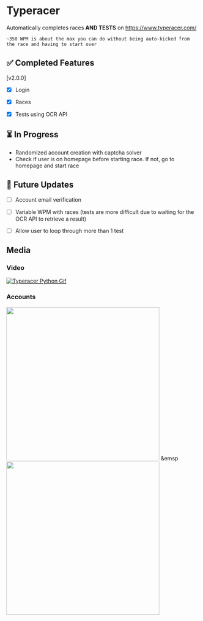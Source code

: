 # Typeracer
Automatically completes races **AND TESTS** on https://www.typeracer.com/

`~350 WPM is about the max you can do without being auto-kicked from the race and having to start over`

## ✅ Completed Features
[v2.0.0]
- [x] Login
- [x] Races
- [x] Tests using OCR API


## ⏳ In Progress
- Randomized account creation with captcha solver
- Check if user is on homepage before starting race. If not, go to homepage and start race


## 🚧 Future Updates

- [ ] Account email verification
- [ ] Variable WPM with races (tests are more difficult due to waiting for the OCR API to retrieve a result)
- [ ] Allow user to loop through more than 1 test


## Media
### Video
[![Typeracer Python Gif](https://github.com/Anjato/typeracer-python/blob/master/media/preview.gif)](https://player.vimeo.com/video/769885444/)

### Accounts
<img src="https://user-images.githubusercontent.com/13285227/201352103-b5c9af11-89f9-4ce4-a510-e4d6b596f74a.png" width="400" /> &emsp <img src="https://user-images.githubusercontent.com/13285227/201352105-93a91fe3-de5d-47f9-9d30-df82d012ff19.png" width="400"/>
